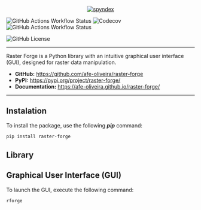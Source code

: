 <p align="center">
  <a href="https://github.com/afe-oliveira/raster-forge"><img src="https://raw.githubusercontent.com/afe-oliveira/raster-forge/main/docs/_static/raster-forge.png" alt="spyndex"></a>
</p>

![GitHub Actions Workflow Status](https://img.shields.io/github/actions/workflow/status/afe-oliveira/raster-forge/test.yml?style=flat&logo=Github&label=Tests&labelColor=%23dbad3e&color=%235A5A5A)
![Codecov](https://img.shields.io/codecov/c/github/afe-oliveira/raster-forge?style=flat&logo=Codecov&logoColor=%23ffffff&label=Codecov&labelColor=%23dbad3e&color=%235A5A5A)
![GitHub Actions Workflow Status](https://img.shields.io/github/actions/workflow/status/afe-oliveira/raster-forge/docs.yml?style=flat&logo=Github&label=Documentation&labelColor=%23dbad3e&color=%235A5A5A)

![GitHub License](https://img.shields.io/github/license/afe-oliveira/raster-forge?style=flat&label=License&labelColor=%23405853&color=%235A5A5A)

---

Raster Forge is a Python library with an intuitive graphical user interface (GUI), designed for raster data manipulation.

- **GitHub:** https://github.com/afe-oliveira/raster-forge
- **PyPI:** https://pypi.org/project/raster-forge/
- **Documentation:** https://afe-oliveira.github.io/raster-forge/

---

## Instalation

To install the package, use the following **_pip_** command:
```bash
pip install raster-forge
```

## Library

## Graphical User Interface (GUI)

To launch the GUI, execute the following command:
```bash
rforge
```
